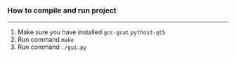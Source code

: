 ### How to compile and run project
---
1. Make sure you have installed
    `gcc-gnat`
    `python3-qt5`
2. Run command `make`
3. Run command `./gui.py`